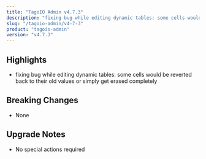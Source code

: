 ```yaml
---
title: "TagoIO Admin v4.7.3"
description: "fixing bug while editing dynamic tables: some cells would be reverted back to their old values or simply get erased completely"
slug: "/tagoio-admin/v4-7-3"
product: "tagoio-admin"
version: "v4.7.3"
---
```


## Highlights

- fixing bug while editing dynamic tables: some cells would be reverted back to their old values or simply get erased completely

## Breaking Changes

- None

## Upgrade Notes

- No special actions required
